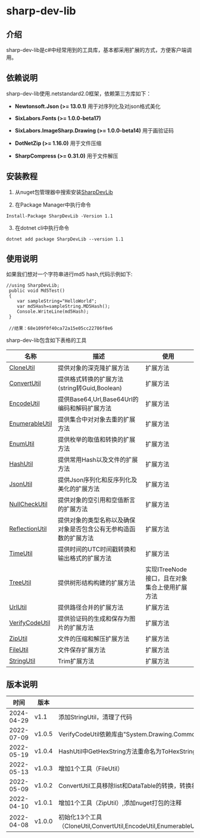 
# sharp-dev-lib
## 介绍
sharp-dev-lib是c#中经常用到的工具库，基本都采用扩展的方式，方便客户端调用。

## 依赖说明
sharp-dev-lib使用.netstandard2.0框架，依赖第三方库如下：

* **Newtonsoft.Json (>= 13.0.1)**
    用于对序列化及对json格式美化

* **SixLabors.Fonts (>= 1.0.0-beta17)**
* **SixLabors.ImageSharp.Drawing (>= 1.0.0-beta14)**
    用于画验证码

* **DotNetZip (>= 1.16.0)**
    用于文件压缩

* **SharpCompress (>= 0.31.0)**
    用于文件解压

## 安装教程

1. 从nuget包管理器中搜索安装[SharpDevLib](https://www.nuget.org/packages/SharpDevLib)

2. 在Package Manager中执行命令
```
Install-Package SharpDevLib -Version 1.1
```

3. 在dotnet cli中执行命令

```
dotnet add package SharpDevLib --version 1.1
```

## 使用说明
如果我们想对一个字符串进行md5 hash,代码示例如下:
```
//using SharpDevLib;
 public void Md5Test()
 {
    var sampleString="HelloWorld";
    var md5Hash=sampleString.MD5Hash();
    Console.WriteLine(md5Hash);
 }

 //结果：68e109f0f40ca72a15e05cc22786f8e6
```
sharp-dev-lib包含如下表格的工具

| 名称 |描述  |使用  |
| --- | --- | --- |
| [CloneUtil](https://github.com/yibei333/sharp-dev-lib/blob/master/src/SharpDevLib/Utils/CloneUtil.cs) |提供对象的深克隆扩展方法  |扩展方法  |
| [ConvertUtil](https://github.com/yibei333/sharp-dev-lib/blob/master/src/SharpDevLib/Utils/ConvertUtil.cs) |提供格式转换的扩展方法(string转Guid,Boolean)  |扩展方法  |
| [EncodeUtil](https://github.com/yibei333/sharp-dev-lib/blob/master/src/SharpDevLib/Utils/EncodeUtil.cs) |提供Base64,Url,Base64Url的编码和解码扩展方法  |扩展方法  |
| [EnumerableUtil](https://github.com/yibei333/sharp-dev-lib/blob/master/src/SharpDevLib/Utils/EnumerableUtil.cs) |提供集合中对对象去重的扩展方法  |扩展方法  |
| [EnumUtil](https://github.com/yibei333/sharp-dev-lib/blob/master/src/SharpDevLib/Utils/EnumUtil.cs) |提供枚举的取值和转换的扩展方法  |扩展方法  |
| [HashUtil](https://github.com/yibei333/sharp-dev-lib/blob/master/src/SharpDevLib/Utils/HashUtil.cs) |提供常用Hash以及文件的扩展方法  |扩展方法  |
| [JsonUtil](https://github.com/yibei333/sharp-dev-lib/blob/master/src/SharpDevLib/Utils/JsonUtil.cs) |提供Json序列化和反序列化及美化的扩展方法  |扩展方法  |
| [NullCheckUtil](https://github.com/yibei333/sharp-dev-lib/blob/master/src/SharpDevLib/Utils/NullCheckUtil.cs) |提供对象的空引用和空值断言的扩展方法  |扩展方法  |
| [ReflectionUtil](https://github.com/yibei333/sharp-dev-lib/blob/master/src/SharpDevLib/Utils/ReflectionUtil.cs) |提供对象的类型名称以及确保对象是否包含公有无参构造函数的扩展方法  |扩展方法  |
| [TimeUtil](https://github.com/yibei333/sharp-dev-lib/blob/master/src/SharpDevLib/Utils/TimeUtil.cs) |提供时间的UTC时间戳转换和输出格式的扩展方法  |扩展方法  |
| [TreeUtil](https://github.com/yibei333/sharp-dev-lib/blob/master/src/SharpDevLib/Utils/TreeUtil.cs) |提供树形结构构建的扩展方法  |实现ITreeNode接口，且在对象集合上使用扩展方法  |
| [UrlUtil](https://github.com/yibei333/sharp-dev-lib/blob/master/src/SharpDevLib/Utils/UrlUtil.cs) |提供路径合并的扩展方法  |扩展方法  |
| [VerifyCodeUtil](https://github.com/yibei333/sharp-dev-lib/blob/master/src/SharpDevLib/Utils/VerifyCodeUtil.cs) |提供验证码的生成和保存为图片的扩展方法  |扩展方法  |
| [ZipUtil](https://github.com/yibei333/sharp-dev-lib/blob/master/src/SharpDevLib/Utils/ZipUtil.cs) |文件的压缩和解压扩展方法  |扩展方法  |
| [FileUtil](https://github.com/yibei333/sharp-dev-lib/blob/master/src/SharpDevLib/Utils/FileUtil.cs) |文件保存扩展方法  |扩展方法  |
| [StringUtil](https://github.com/yibei333/sharp-dev-lib/blob/master/src/SharpDevLib/Utils/StringUtil.cs) |Trim扩展方法  |扩展方法  |

## 版本说明
| 时间 |版本  |描述  |
| --- | --- | --- |
| 2024-04-29 |v1.1   |添加StringUtil，清理了代码  |
| 2022-07-09 |v1.0.5 |VerifyCodeUtil依赖库由"System.Drawing.Common"变更为"SixLabors.ImageSharp"  |
| 2022-05-19 |v1.0.4 |HashUtil中GetHexString方法重命名为ToHexString，增加FromHexString方法  |
| 2022-05-13 |v1.0.3 |增加1个工具（FileUtil）  |
| 2022-05-09 |v1.0.2 |ConvertUtil工具移除list和DataTable的转换，转换将在SharpDevLib.Extensions包中体现  |
| 2022-04-10 |v1.0.1 |增加1个工具（ZipUtil）,添加nuget打包的注释  |
| 2022-04-08 |v1.0.0 |初始化13个工具（CloneUtil,ConvertUtil,EncodeUtil,EnumerableUtil,EnumUtil,HashUtil,JsonUtil,NullCheckUtil,ReflectionUtil,TimeUtil,TreeUtil,UrlUtil,VerifyCodeUtil）  |